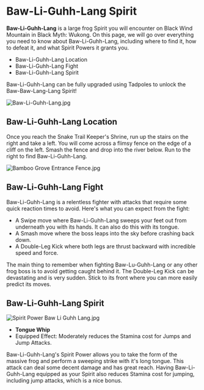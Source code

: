 # Baw-Li-Guhh-Lang Spirit

**Baw-Li-Guhh-Lang** is a large frog Spirit you will encounter on Black Wind Mountain in Black Myth: Wukong. On this page, we will go over everything you need to know about Baw-Li-Guhh-Lang, including where to find it, how to defeat it, and what Spirit Powers it grants you. 

  * Baw-Li-Guhh-Lang Location
* Baw-Li-Guhh-Lang Fight
* Baw-Li-Guhh-Lang Spirit

Baw-Li-Guhh-Lang can be fully upgraded using Tadpoles to unlock the Baw-Baw-Lang-Lang Spirit!

![Baw-Li-Guhh-Lang.jpg](https://oyster.ignimgs.com/mediawiki/apis.ign.com/black-myth-wukong/d/df/Baw-Li-Guhh-Lang.jpg)

## Baw-Li-Guhh-Lang Location

Once you reach the Snake Trail Keeper's Shrine, run up the stairs on the right and take a left. You will come across a flimsy fence on the edge of a cliff on the left. Smash the fence and drop into the river below. Run to the right to find Baw-Li-Guhh-Lang. 

![Bamboo Grove Entrance Fence.jpg](https://oyster.ignimgs.com/mediawiki/apis.ign.com/black-myth-wukong/c/cf/Bamboo_Grove_Entrance_Fence.jpg)

## Baw-Li-Guhh-Lang Fight

Baw-Li-Guhh-Lang is a relentless fighter with attacks that require some quick reaction times to avoid. Here's what you can expect from the fight: 

  * A Swipe move where Baw-Li-Guhh-Lang sweeps your feet out from underneath you with its hands. It can also do this with its tongue. 
  * A Smash move where the boss leaps into the sky before crashing back down.
  * A Double-Leg Kick where both legs are thrust backward with incredible speed and force.

The main thing to remember when fighting Baw-Lu-Guhh-Lang or any other frog boss is to avoid getting caught behind it. The Double-Leg Kick can be devastating and is very sudden. Stick to its front where you can more easily predict its moves. 

## Baw-Li-Guhh-Lang Spirit

![Spirit Power Baw Li Guhh Lang.jpg](https://oyster.ignimgs.com/mediawiki/apis.ign.com/black-myth-wukong/9/97/Spirit_Power_Baw_Li_Guhh_Lang.jpg)

  * **Tongue Whip**
  * Equipped Effect: Moderately reduces the Stamina cost for Jumps and Jump Attacks.

Baw-Li-Guhh-Lang's Spirit Power allows you to take the form of the massive frog and perform a sweeping strike with it's long tongue. This attack can deal some decent damage and has great reach. Having Baw-Li-Guhh-Lang equipped as your Spirit also reduces Stamina cost for jumping, including jump attacks, which is a nice bonus.   
